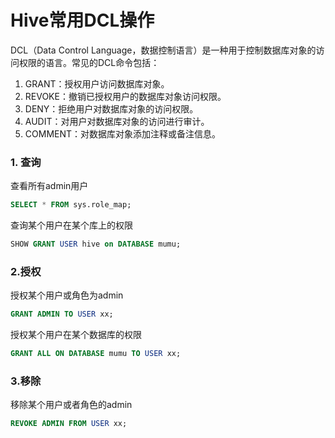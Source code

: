 # Hive常用DCL操作

DCL（Data Control Language，数据控制语言）是一种用于控制数据库对象的访问权限的语言。常见的DCL命令包括：

1. GRANT：授权用户访问数据库对象。
2. REVOKE：撤销已授权用户的数据库对象访问权限。
3. DENY：拒绝用户对数据库对象的访问权限。
4. AUDIT：对用户对数据库对象的访问进行审计。
5. COMMENT：对数据库对象添加注释或备注信息。

### 1. 查询

查看所有admin用户

```sql
SELECT * FROM sys.role_map;
```

查询某个用户在某个库上的权限

```sql
SHOW GRANT USER hive on DATABASE mumu;
```

### 2.授权

授权某个用户或角色为admin

```sql
GRANT ADMIN TO USER xx;
```

授权某个用户在某个数据库的权限

```sql
GRANT ALL ON DATABASE mumu TO USER xx;
```

### 3.移除&#x20;

移除某个用户或者角色的admin

```sql
REVOKE ADMIN FROM USER xx;
```
